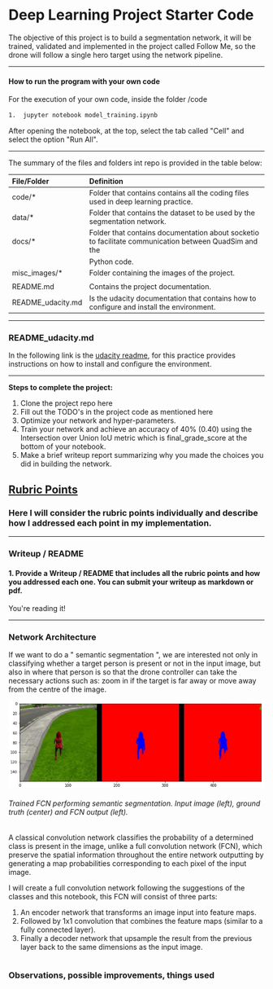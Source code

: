# Deep Learning Project Starter Code

The objective of this project is to build a segmentation network, it will be trained, validated and implemented in the project called Follow Me, so the drone will follow a single hero target using the network pipeline.

---
<!--more-->

[//]: # (Image References)

[image0]: ./misc_images/semantic_segmentation.jpg "Semantic Segmentation"


#### How to run the program with your own code

For the execution of your own code, inside the folder /code

```bash
1.  jupyter notebook model_training.ipynb
```

After opening the notebook, at the top, select the tab called "Cell" and select the option "Run All".

---

The summary of the files and folders int repo is provided in the table below:

| File/Folder                     | Definition                                                                                            |
| :------------------------------ | :---------------------------------------------------------------------------------------------------- |
| code/*                          | Folder that contains contains all the coding files used in deep learning practice.                    |
| data/*                          | Folder that contains the dataset to be used by the segmentation network.                              |
| docs/*                          | Folder that contains documentation about socketio to facilitate communication between QuadSim and the |
|                                 | Python code.                                                                                          |
| misc_images/*                   | Folder containing the images of the project.                                                          |
|                                 |                                                                                                       |
| README.md                       | Contains the project documentation.                                                                   |
| README_udacity.md               | Is the udacity documentation that contains how to configure and install the environment.              |

---

### README_udacity.md

In the following link is the [udacity readme](https://github.com/Abhaycl/RoboND-DeepLearning-1P4/blob/master/README_udacity.md), for this practice provides instructions on how to install and configure the environment.

---


**Steps to complete the project:**  

1. Clone the project repo here
2. Fill out the TODO's in the project code as mentioned here 
3. Optimize your network and hyper-parameters.
4. Train your network and achieve an accuracy of 40% (0.40) using the Intersection over Union IoU metric which is final_grade_score at the bottom of your notebook.
5. Make a brief writeup report summarizing why you made the choices you did in building the network.


## [Rubric Points](https://review.udacity.com/#!/rubrics/1155/view)
### Here I will consider the rubric points individually and describe how I addressed each point in my implementation.  

---
### Writeup / README

#### 1. Provide a Writeup / README that includes all the rubric points and how you addressed each one.  You can submit your writeup as markdown or pdf.  

You're reading it!

---

### Network Architecture

If we want to do a " semantic segmentation ", we are interested not only in classifying whether a target person is present or not in the input image, but also in where that person is so that the drone controller can take the necessary actions such as: zoom in if the target is far away or move away from the centre of the image.

![alt text][image0]
###### Trained FCN performing semantic segmentation. Input image (left), ground truth (center) and FCN output (left).


A classical convolution network classifies the probability of a determined class is present in the image, unlike a full convolution network (FCN), which preserve the spatial information throughout the entire network outputting by generating a map probabilities corresponding to each pixel of the input image.

I will create a full convolution network following the suggestions of the classes and this notebook, this FCN will consist of three parts:

1) An encoder network that transforms an image input into feature maps.
2) Followed by 1x1 convolution that combines the feature maps (similar to a fully connected layer).
3) Finally a decoder network that upsample the result from the previous layer back to the same dimensions as the input image.

```python

```


### Observations, possible improvements, things used

